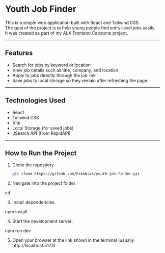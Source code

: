 # Youth Job Finder

This is a simple web application built with React and Tailwind CSS.  
The goal of the project is to help young people find entry-level jobs easily.  
It was created as part of my ALX Frontend Capstone project.

---

## Features
- Search for jobs by keyword or location
- View job details such as title, company, and location
- Apply to jobs directly through the job link
- Save jobs to local storage so they remain after refreshing the page

---

## Technologies Used
- React
- Tailwind CSS
- Vite
- Local Storage (for saved jobs)
- JSearch API (from RapidAPI)

---

## How to Run the Project
1. Clone the repository  
   ```bash
   git clone https://github.com/Eskoblak/youth-job-finder.git
2. Navigate into the project folder:

cd <youth-job-finder>


3. Install dependencies:

npm install


4. Start the development server:

npm run dev


5. Open your browser at the link shown in the terminal (usually http://localhost:5173).